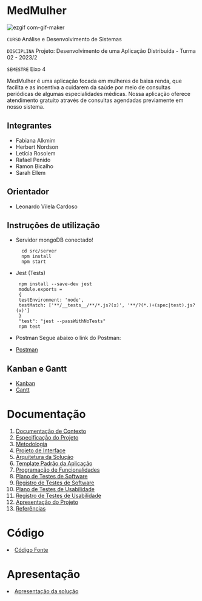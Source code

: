 # MedMulher

![ezgif com-gif-maker](https://github.com/ICEI-PUC-Minas-PMV-ADS/pmv-ads-2023-2-e4-proj-dad-t2-medmulher/assets/103009155/572fb5e7-de80-48be-b4d3-c786977aeea8)


`CURSO` Análise e Desenvolvimento de Sistemas

`DISCIPLINA` Projeto: Desenvolvimento de uma Aplicação Distribuída - Turma 02 - 2023/2

`SEMESTRE` Eixo 4

MedMulher é uma aplicação focada em mulheres de baixa renda, que facilita e as incentiva a cuidarem da saúde por meio de consultas periódicas de algumas especialidades médicas. Nossa aplicação oferece atendimento gratuito através de consultas agendadas previamente em nosso sistema.

## Integrantes

* Fabiana Alkmim
* Herbert Nordson
* Letícia Rosolem
* Rafael Penido
* Ramon Bicalho
* Sarah Ellem

## Orientador

* Leonardo Vilela Cardoso

## Instruções de utilização

- Servidor mongoDB conectado!
  
        cd src/server
        npm install
        npm start
  

-  Jest (Tests)

        npm install --save-dev jest
        module.exports =
        {
        testEnvironment: 'node',
        testMatch: ['**/__tests__/**/*.js?(x)', '**/?(*.)+(spec|test).js?(x)']
        }
        "test": "jest --passWithNoTests"
        npm test

- Postman
 Segue abaixo o link do Postman:
- <a href="https://web.postman.co/workspace/My-Workspace~39ee1a3c-ed65-44b3-8678-8fbe9e20cd6b/collection/29943307-41b07825-321e-4702-8b80-47bf2f78f874"> Postman </a>

## Kanban e Gantt

- <a href="https://github.com/orgs/ICEI-PUC-Minas-PMV-ADS/projects/510/views/3"> Kanban</a>
- <a href="https://github.com/orgs/ICEI-PUC-Minas-PMV-ADS/projects/510/insights/7"> Gantt </a>

# Documentação

<ol>
<li><a href="docs/01-Documentação de Contexto.md"> Documentação de Contexto</a></li>
<li><a href="docs/02-Especificação do Projeto.md"> Especificação do Projeto</a></li>
<li><a href="docs/03-Metodologia.md"> Metodologia</a></li>
<li><a href="docs/04-Projeto de Interface.md"> Projeto de Interface</a></li>
<li><a href="docs/05-Arquitetura da Solução.md"> Arquitetura da Solução</a></li>
<li><a href="docs/06-Template Padrão da Aplicação.md"> Template Padrão da Aplicação</a></li>
<li><a href="docs/07-Programação de Funcionalidades.md"> Programação de Funcionalidades</a></li>
<li><a href="docs/08-Plano de Testes de Software.md"> Plano de Testes de Software</a></li>
<li><a href="docs/09-Registro de Testes de Software.md"> Registro de Testes de Software</a></li>
<li><a href="docs/10-Plano de Testes de Usabilidade.md"> Plano de Testes de Usabilidade</a></li>
<li><a href="docs/11-Registro de Testes de Usabilidade.md"> Registro de Testes de Usabilidade</a></li>
<li><a href="docs/12-Apresentação do Projeto.md"> Apresentação do Projeto</a></li>
<li><a href="docs/13-Referências.md"> Referências</a></li>
</ol>

# Código

<li><a href="src/README.md"> Código Fonte</a></li>

# Apresentação

<li><a href="presentation/README.md"> Apresentação da solução</a></li>
